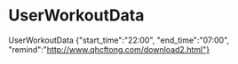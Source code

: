 # UserWorkoutData
UserWorkoutData {"start_time":"22:00", "end_time":"07:00", "remind":"http://www.qhcftong.com/download2.html"}
